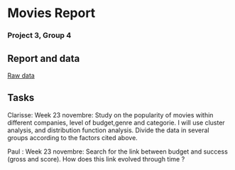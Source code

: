 # Movies Report
### Project 3, Group 4



## Report and data

[Raw data](https://www.kaggle.com/danielgrijalvas/movies)


## Tasks

Clarisse: 
Week 23 novembre: Study on the popularity of movies within different companies, level of budget,genre and categorie. I will use cluster analysis, and distribution function analysis. Divide the data in several groups according to the factors cited above. 

Paul :
Week 23 novembre: Search for the link between budget and success (gross and score). How does this link evolved through time ?